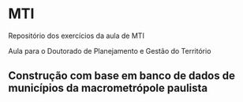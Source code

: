 # MTI
Repositório dos exercícios da aula de MTI


Aula para o Doutorado de Planejamento e Gestão do Território
## Construção com base em banco de dados de municípios da macrometrópole paulista 